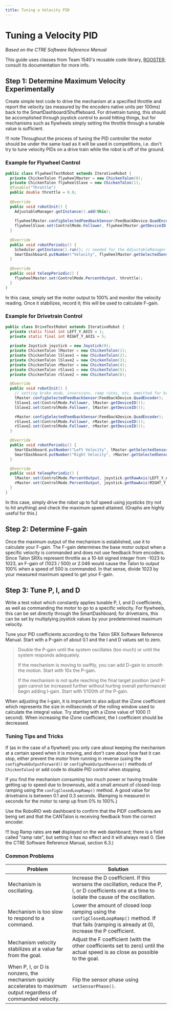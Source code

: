 ```yaml
---
title: Tuning a Velocity PID
---
```


# Tuning a Velocity PID

_Based on the CTRE Software Reference Manual_

This guide uses classes from Team 1540's reusable code library, [ROOSTER](https://github.com/flamingchickens1540/ROOSTER); consult its documentation for more info.

## Step 1: Determine Maximum Velocity Experimentally

Create simple test code to drive the mechanism at a specified throttle and report the velocity (as measured by the encoders native units per 100ms) back to the SmartDashboard/Shuffleboard. For drivetrain tuning, this should be accomplished through joystick control to avoid hitting things, but for mechanisms such as flywheels simply setting the throttle through a tunable value is sufficient.

!!! note
	Throughout the process of tuning the PID controller the motor should be under the same load as it will be used in competitions, i.e. don't try to tune velocity PIDs on a drive train while the robot is off of the ground.

### Example for Flywheel Control

```java
public class FlywheelTestRobot extends IterativeRobot {
  private ChickenTalon flywheelMaster = new ChickenTalon(0);
  private ChickenTalon flywheelSlave = new ChickenTalon(1);
  @Tunable("Throttle")
  public double throttle = 0.0;
  
  @Override
  public void robotInit() {
    AdjustableManager.getInstance().add(this);
    
    flywheelMaster.configSelectedFeedbackSensor(FeedbackDevice.QuadEncoder);
    flywheelSlave.set(ControlMode.Follower, flywheelMaster.getDeviceID());
  }
  
  @Override
  public void robotPeriodic() {
    Scheduler.getInstance().run(); // needed for the AdjustableManager to work
    SmartDashboard.putNumber("Velocity", flywheelMaster.getSelectedSensorVelocity());
  }
  
  @Override
  public void teleopPeriodic() {
    flywheelMaster.set(ControlMode.PercentOutput, throttle);
  }
}
```

In this case, simply set the motor output to 100% and monitor the velocity reading. Once it stabilizes, record it; this will be used to calculate F-gain.

### Example for Drivetrain Control

```java
public class DriveTestRobot extends IterativeRobot {
  private static final int LEFT_Y_AXIS = 1;
  private static final int RIGHT_Y_AXIS = 5;
  
  private Joystick joystick = new Joystick(0);
  private ChickenTalon lMaster = new ChickenTalon(1);
  private ChickenTalon lSlave1 = new ChickenTalon(2);
  private ChickenTalon lSlave2 = new ChickenTalon(3);
  private ChickenTalon rMaster = new ChickenTalon(4);
  private ChickenTalon rSlave1 = new ChickenTalon(5);
  private ChickenTalon rSlave2 = new ChickenTalon(6);

  @Override
  public void robotInit() {
    // setting brake mode, inversions, ramp rates, etc. ommitted for brevity
    lMaster.configSelectedFeedbackSensor(FeedbackDevice.QuadEncoder);
    lSlave1.set(ControlMode.Follower, lMaster.getDeviceID());
    lSlave2.set(ControlMode.Follower, lMaster.getDeviceID());

    rMaster.configSelectedFeedbackSensor(FeedbackDevice.QuadEncoder);
    rSlave1.set(ControlMode.Follower, rMaster.getDeviceID());
    rSlave2.set(ControlMode.Follower, rMaster.getDeviceID());
  }

  @Override
  public void robotPeriodic() {
    SmartDashboard.putNumber("Left Velocity", lMaster.getSelectedSensorVelocity());
    SmartDashboard.putNumber("Right Velocity", rMaster.getSelectedSensorVelocity());
  }

  @Override
  public void teleopPeriodic() {
    lMaster.set(ControlMode.PercentOutput, joystick.getRawAxis(LEFT_Y_AXIS));
    rMaster.set(ControlMode.PercentOutput, joystick.getRawAxis(RIGHT_Y_AXS));
  }
}
```

In this case, simply drive the robot up to full speed using joysticks (try not to hit anything) and check the maximum speed attained. (Graphs are highly useful for this.)

## Step 2: Determine F-gain

Once the maximum output of the mechanism is established, use it to calculate your F-gain. The F-gain determines the base motor output when a specific velocity is commanded and does not use feedback from encoders. Since Talon SRXs represent throttle as a 10-bit signed integer from -1023 to 1023, an F-gain of (1023 / 500) or 2.046 would cause the Talon to output 100% when a speed of 500 is commanded. In that sense, divide 1023 by your measured maximum speed to get your F-gain.

## Step 3: Tune P, I, and D

Write a test robot which constantly applies tunable P, I, and D coefficients, as well as commanding the motor to go to a specific velocity. For flywheels, this can be set directly through the SmartDashboard; for drivetrains, this can be set by multiplying joystick values by your predetermined maximum velocity.

Tune your PID coefficients according to the Talon SRX Software Reference Manual. Start with a P-gain of about 0.1 and the I and D values set to zero.

> Double the P-gain until the system oscillates (too much) or until the system responds adequately.
>
> If the mechanism is moving to swiftly, you can add D-gain to smooth the motion. Start with 10x the P-gain.
>
> If the mechanism is not quite reaching the final target position (and P-gain cannot be increased further without hurting overall performance) begin adding I-gain. Start with 1/100th of the P-gain.

When adjusting the I-gain, it is important to also adjust the iZone coefficient which represents the size in milliseconds of the rolling window used to calculate the integral value. Try starting with a iZone value of 1000 (1 second). When increasing the iZone coefficient, the I coefficient should be decreased.

### Tuning Tips and Tricks

If (as in the case of a flywheel) you only care about keeping the mechanism at a certain speed when it is moving, and don't care about how fast it can stop, either prevent the motor from running in reverse (using the `configPeakOutputForward()` or `configPeakOutputReverse()` methods of `ChickenTalon`) or add code to disable PID control when stopping.

If you find the mechanism consuming too much power or having trouble getting up to speed due to brownouts, add a small amount of closed-loop ramping using the `configClosedLoopRamp()` method. A good value for drivetrains is between 0.1 and 0.3 seconds. (Ramping is measured in seconds for the motor to ramp up from 0% to 100%.)

Use the RoboRIO web dashboard to confirm that the PIDF coefficients are being set and that the CANTalon is receiving feedback from the correct encoder. 

!!! bug
	Ramp rates are **not** displayed on the web dashboard; there is a field called "ramp rate", but setting it has no effect and it will always read 0. (See the CTRE Software Reference Manual, section 6.3.)

### Common Problems

| Problem                                  | Solution                                 |
| ---------------------------------------- | ---------------------------------------- |
| Mechanism is oscillating.                | Increase the D coefficient. If this worsens the oscillation, reduce the P, I, or D coefficients one at a time to isolate the cause of the oscillation. |
| Mechanism is too slow to respond to a command. | Lower the amount of closed loop ramping using the `configClosedLoopRamp()` method. If that fails (ramping is already at 0), increase the P coefficient. |
| Mechanism velocity stabilizes at a value far from the goal. | Adjust the F coefficient (with the other coefficients set to zero) until the actual speed is as close as possible to the goal. |
| When P, I, or D is nonzero, the mechanism quickly accelerates to maximum output regardless of commanded velocity. | Flip the sensor phase using `setSensorPhase()`. |
